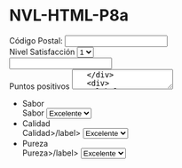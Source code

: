# NVL-HTML-P8a
<body>
<form>
 <div>
  <label for="Codido postal">Código Postal:</label>
  <input id:"Codigo Postal" type="number"
 </div>
 <div>
  <label for="Nivel Satisfaccion">Nivel Satisfacción</label>
  <select id="Nivel satisfacción">
    <option value="1">1</option>
    <option value="2">2</option>
    <option value="3">3</option>
    <option value="4">4</option>
    <option value="5">5</option>
   </select>
  </div>
  <div>
    <input type="email" name="" id="">
   </div>
   <div>
    <label for="Puntos positivos">Puntos positivos</label>
    <textarea id="Puntos positivos"</textarea>
   </div>
   <div>
    <label for="Puntos negativos">Puntos negativos</label>
    <textarea id="Puntos negativos"</textarea>
   </div>
   <div>
    <ul>
      <li>Sabor</li>
      <label for="sabor">Sabor</label>
      <select id="sabor">
        <option value="Excelente">Excelente</option>
        <option value="Bueno">Bueno</option>
        <option value="Regular">Regular</option>
        <option value="Pésimo">Pésimo</option>
       </select>
       <li>Calidad</li>
       <label for"Calidad">Calidad>/label>
       <select id"Calidad">
        <option value="Excelente">Excelente</option>
        <option value="Bueno">Bueno</option>
        <option value="Regular">Regular</option>
        <option value="Pésimo">Pésimo</option>
       </select>
       <li>Pureza</li>
       <label for"Pureza">Pureza>/label>
       <select id"Pureza">
        <option value="Excelente">Excelente</option>
        <option value="Bueno">Bueno</option>
        <option value="Regular">Regular</option>
        <option value="Pésimo">Pésimo</option>
       </select>
      </ul>
     </div>
    </form>
    </body>
